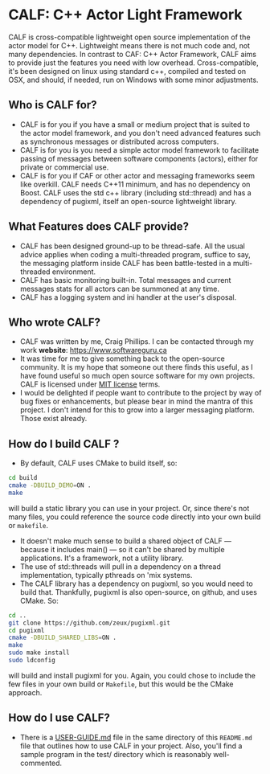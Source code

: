 # CALF: C++ Actor Light Framework

CALF is cross-compatible lightweight open source implementation of the actor model for C++. Lightweight means there is not much code and, not many dependencies. In contrast to CAF: C++ Actor Framework, CALF aims to provide just the features you need with low overhead. Cross-compatible, it's been designed on linux using standard c++, compiled and tested on OSX, and should, if needed, run on Windows with some minor adjustments.

## Who is CALF for?

* CALF is for you if you have a small or medium project that is suited to the actor model framework, and you don't need advanced features such as synchronous messages or distributed across computers.
* CALF is for you is you need a simple actor model framework to facilitate passing of messages between software components (actors), either for private or commercial use.
* CALF is for you if CAF or other actor and messaging frameworks seem like overkill. CALF needs C++11 minimum, and has no dependency on Boost. CALF uses the std c++ library (including std::thread) and has a dependency of pugixml, itself an open-source lightweight library. 

## What Features does CALF provide?

* CALF has been designed ground-up to be thread-safe. All the usual advice applies when coding a multi-threaded program, suffice to say, the messaging platform inside CALF has been battle-tested in a multi-threaded environment.
* CALF has basic monitoring built-in. Total messages and current messages stats for all actors can be summoned at any time.
* CALF has a logging system and ini handler at the user's disposal.
 
## Who wrote CALF?

* CALF was written by me, Craig Phillips. I can be contacted through my work __website__: https://www.softwareguru.ca
* It was time for me to give something back to the open-source community. It is my hope that someone out there finds this useful, as I have found useful so much open source software for my own projects. CALF is licensed under [MIT license](LICENSE.md) terms.
* I would be delighted if people want to contribute to the project by way of bug fixes or enhancements, but please bear in mind the mantra of this project. I don't intend for this to grow into a larger messaging platform. Those exist already.

## How do I build CALF ?

* By default, CALF uses CMake to build itself, so:

~~~bash
cd build
cmake -DBUILD_DEMO=ON .
make
~~~

will build a static library you can use in your project. Or, since there's not many files, you could reference the source code directly into your own build or `makefile`.

* It doesn't make much sense to build a shared object of CALF — because it includes main() — so it can't be shared by multiple applications. It's a framework, not a utility library.
* The use of std::threads will pull in a dependency on a thread implementation, typically pthreads on 'mix systems.
* The CALF library has a dependency on pugixml, so you would need to build that. Thankfully, pugixml is also open-source, on github, and uses CMake. So:

~~~bash
cd ..
git clone https://github.com/zeux/pugixml.git
cd pugixml
cmake -DBUILD_SHARED_LIBS=ON .
make
sudo make install
sudo ldconfig
~~~

will build and install pugixml for you. Again, you could chose to include the few files in your own build or `Makefile`, but this would be the CMake approach.

## How do I use CALF?

* There is a [USER-GUIDE.md](USER-GUIDE.md) file in the same directory of this `README.md` file that outlines how to use CALF in your project. Also, you'll find a sample program in the test/ directory which is reasonably well-commented. 

